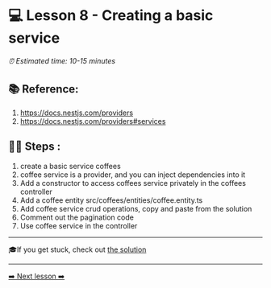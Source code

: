 # 💻 Lesson 8 - Creating a basic service

###### ⏰ Estimated time: 10-15 minutes

## 📚 Reference:

1. https://docs.nestjs.com/providers
2. https://docs.nestjs.com/providers#services

## 🏋️‍♀️ Steps :

1. create a basic service coffees
2. coffee service is a provider, and you can inject dependencies into it
3. Add a constructor to access coffees service privately in the coffees controller
4. Add a coffee entity src/coffees/entities/coffee.entity.ts
5. Add coffee service crud operations, copy and paste from the solution
6. Comment out the pagination code
7. Use coffee service in the controller

---

🎓If you get stuck, check out [the solution](SOLUTION.md)

---

[➡️ Next lesson ➡️](../Lesson9/LESSON.md)
